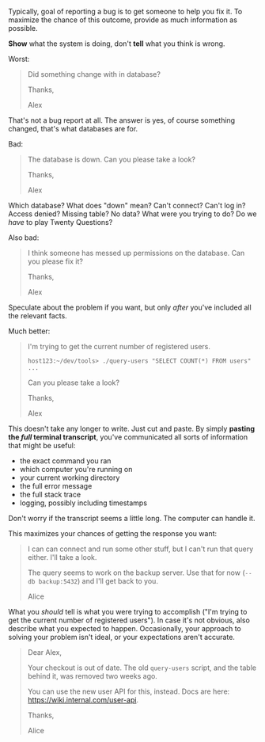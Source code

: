 Typically, goal of reporting a bug is to get someone to help you fix it.  To
maximize the chance of this outcome, provide as much information as possible.

**Show** what the system is doing, don't **tell** what you think is wrong.

Worst:

> Did something change with in database?
> 
> Thanks,
>
> Alex

That's not a bug report at all.  The answer is yes, of course something changed,
that's what databases are for.

Bad:

> The database is down.  Can you please take a look?
> 
> Thanks,
>
> Alex

Which database?  What does "down" mean?  Can't connect?  Can't log in?  Access
denied?  Missing table?  No data?  What were you trying to do?  Do we _have_ to
play Twenty Questions?

Also bad:

> I think someone has messed up permissions on the database.  Can you please fix
> it?
> 
> Thanks,
>
> Alex

Speculate about the problem if you want, but only _after_ you've included all
the relevant facts.

Much better:

> I'm trying to get the current number of registered users.
> 
> ```
> host123:~/dev/tools> ./query-users "SELECT COUNT(*) FROM users"
> ...
> ```
> 
> Can you please take a look?
> 
> Thanks,
>
> Alex

This doesn't take any longer to write.  Just cut and paste.  By simply
**pasting the _full_ terminal transcript**, you've communicated all sorts of
information that might be useful:
- the exact command you ran
- which computer you're running on
- your current working directory
- the full error message
- the full stack trace
- logging, possibly including timestamps

Don't worry if the transcript seems a little long.  The computer can handle it.

This maximizes your chances of getting the response you want:

> I can can connect and run some other stuff, but I can't run that query
> either.  I'll take a look. 
> 
> The query seems to work on the backup server.  Use that for now
> (`--db backup:5432`) and I'll get back to you.
> 
> Alice

What you _should_ tell is what you were trying to accomplish ("I'm trying to get
the current number of registered users").  In case it's not obvious, also
describe what you expected to happen.  Occasionally, your approach to solving
your problem isn't ideal, or your expectations aren't accurate.

> Dear Alex,
> 
> Your checkout is out of date.  The old `query-users` script, and the table
> behind it, was removed two weeks ago.
> 
> You can use the new user API for this, instead.  Docs are here: 
> https://wiki.internal.com/user-api.
> 
> Thanks,
> 
> Alice

